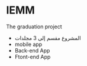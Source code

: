 # IEMM
The graduation project
- المشروع مقسم إلى 3 مجلدات
-   mobile app
-   Back-end App
-   Ftont-end App
